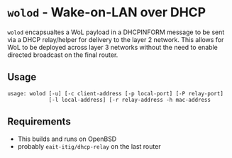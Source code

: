 # `wolod` - Wake-on-LAN over DHCP

`wolod` encapsualtes a WoL payload in a DHCPINFORM message to be
sent via a DHCP relay/helper for delivery to the layer 2 network.
This allows for WoL to be deployed across layer 3 networks without
the need to enable directed broadcast on the final router.

## Usage

```
usage: wolod [-u] [-c client-address [-p local-port] [-P relay-port]
             [-l local-address] [-r relay-address -h mac-address
```

## Requirements

- This builds and runs on OpenBSD
- probably `eait-itig/dhcp-relay` on the last router

